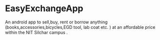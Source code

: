 # EasyExchangeApp
An android app to sell,buy, rent or borrow anything (books,accessories,bicycles,EGD tool, lab coat etc. ) at an affordable price within the NIT Silchar campus . 
